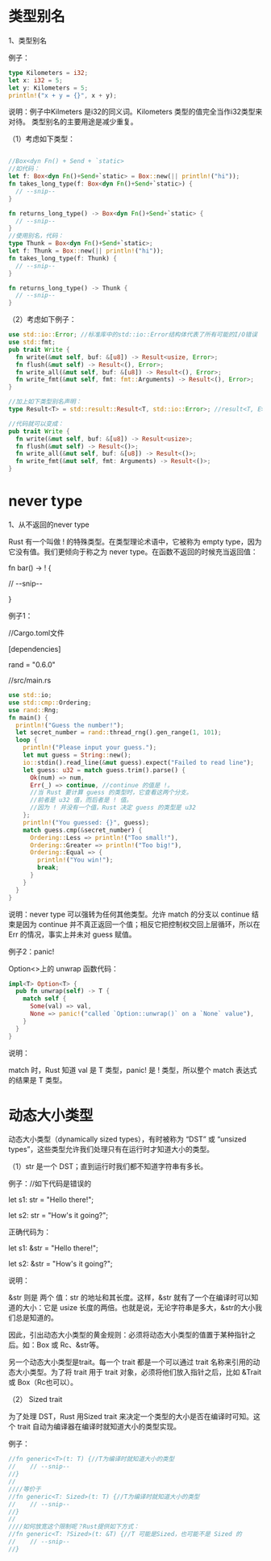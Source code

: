 # 类型别名

1、类型别名 

例子： 

```rust
type Kilometers = i32; 
let x: i32 = 5;  
let y: Kilometers = 5;  
println!("x + y = {}", x + y); 
```

 说明：例子中Kilmeters 是i32的同义词。Kilometers 类型的值完全当作i32类型来对待。 类型别名的主要用途是减少重复。 

（1）考虑如下类型：

```rust

//Box<dyn Fn() + Send + `static>
//如代码：  
let f: Box<dyn Fn()+Send+`static> = Box::new(|| println!("hi"));  
fn takes_long_type(f: Box<dyn Fn()+Send+`static>) {  
  // --snip--  
}  

fn returns_long_type() -> Box<dyn Fn()+Send+`static> {  
  // --snip--  
}  
//使用别名，代码：  
type Thunk = Box<dyn Fn()+Send+`static>;
let f: Thunk = Box::new(|| println!("hi"));  
fn takes_long_type(f: Thunk) {  
  // --snip-- 
}  

fn returns_long_type() -> Thunk {  
  // --snip--  
}  
```

（2）考虑如下例子：

```rust
use std::io::Error; //标准库中的std::io::Error结构体代表了所有可能的I/O错误  
use std::fmt;  
pub trait Write {  
  fn write(&mut self, buf: &[u8]) -> Result<usize, Error>;
  fn flush(&mut self) -> Result<(), Error>;  
  fn write_all(&mut self, buf: &[u8]) -> Result<(), Error>; 
  fn write_fmt(&mut self, fmt: fmt::Arguments) -> Result<(), Error>;  
}  

//加上如下类型别名声明：  
type Result<T> = std::result::Result<T, std::io::Error>; //result<T, E> 中 E 放入了 std::io::Error  

//代码就可以变成：  
pub trait Write {  
  fn write(&mut self, buf: &[u8]) -> Result<usize>;  
  fn flush(&mut self) -> Result<()>;  
  fn write_all(&mut self, buf: &[u8]) -> Result<()>;  
  fn write_fmt(&mut self, fmt: Arguments) -> Result<()>;  
}
```

# never type

1、从不返回的never type

 Rust 有一个叫做 ! 的特殊类型。在类型理论术语中，它被称为 empty type，因为它没有值。我们更倾向于称之为 never type。在函数不返回的时候充当返回值：  

fn bar() -> ! {  

// --snip-- 

}  

例子1： 

//Cargo.toml文件  

[dependencies] 

rand = "0.6.0" 

 //src/main.rs 

```rust
use std::io;  
use std::cmp::Ordering;  
use rand::Rng;  
fn main() {  
  println!("Guess the number!");  
  let secret_number = rand::thread_rng().gen_range(1, 101); 
  loop {  
    println!("Please input your guess.");  
    let mut guess = String::new();  
    io::stdin().read_line(&mut guess).expect("Failed to read line");  
    let guess: u32 = match guess.trim().parse() {  
      Ok(num) => num,  
      Err(_) => continue, //continue 的值是 !。 
      //当 Rust 要计算 guess 的类型时，它查看这两个分支。 
      //前者是 u32 值，而后者是 ! 值。 
      //因为 ! 并没有一个值，Rust 决定 guess 的类型是 u32 
    };  
    println!("You guessed: {}", guess);  
    match guess.cmp(&secret_number) {  
      Ordering::Less => println!("Too small!"),  
      Ordering::Greater => println!("Too big!"), 
      Ordering::Equal => {  
        println!("You win!");  
        break;  
      }  
    }  
  }  
}  
```

说明：never type 可以强转为任何其他类型。允许 match 的分支以 continue 结束是因为 continue 并不真正返回一个值；相反它把控制权交回上层循环，所以在 Err 的情况，事实上并未对 guess 赋值。 

例子2：panic! 

Option<>上的 unwrap 函数代码： 

```rust
impl<T> Option<T> {  
  pub fn unwrap(self) -> T {  
    match self {  
      Some(val) => val,  
      None => panic!("called `Option::unwrap()` on a `None` value"), 
    }  
  } 
}  
```

说明： 

match 时，Rust 知道 val 是 T 类型，panic! 是 ! 类型，所以整个 match 表达式的结果是 T 类型。

# 动态大小类型

动态大小类型（dynamically sized types），有时被称为 “DST” 或 “unsized types”，这些类型允许我们处理只有在运行时才知道大小的类型。 

（1）str 是一个 DST；直到运行时我们都不知道字符串有多长。 

例子：//如下代码是错误的  

let s1: str = "Hello there!"; 

 let s2: str = "How's it going?";  

正确代码为：  

let s1: &str = "Hello there!";  

let s2: &str = "How's it going?";  

说明： 

&str 则是 两个 值：str 的地址和其长度。这样，&str 就有了一个在编译时可以知道的大小：它是 usize 长度的两倍。也就是说，无论字符串是多大，&str的大小我们总是知道的。

因此，引出动态大小类型的黄金规则：必须将动态大小类型的值置于某种指针之后。如：Box<str> 或 Rc<str>、&str等。

 另一个动态大小类型是trait。每一个 trait 都是一个可以通过 trait 名称来引用的动态大小类型。为了将 trait 用于 trait 对象，必须将他们放入指针之后，比如 &Trait 或 Box<Trait>（Rc<Trait>也可以）。 

（2） Sized trait 

为了处理 DST，Rust 用Sized trait 来决定一个类型的大小是否在编译时可知。这个 trait 自动为编译器在编译时就知道大小的类型实现。

 例子： 

```rust
//fn generic<T>(t: T) {//T为编译时就知道大小的类型
//    // --snip--
//}
//
////等价于
//fn generic<T: Sized>(t: T) {//T为编译时就知道大小的类型
//    // --snip--
//}
//
////如何放宽这个限制呢？Rust提供如下方式：
//fn generic<T: ?Sized>(t: &T) {//T 可能是Sized，也可能不是 Sized 的
//    // --snip--
//}

```





